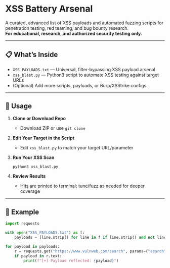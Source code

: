 # XSS Battery Arsenal

A curated, advanced list of XSS payloads and automated fuzzing scripts for penetration testing, red teaming, and bug bounty research.  
**For educational, research, and authorized security testing only.**

---

## 📋 What’s Inside

- `XSS_PAYLOADS.txt` — Universal, filter-bypassing XSS payload arsenal  
- `xss_blast.py` — Python3 script to automate XSS testing against target URLs  
- (Optional) Add more scripts, payloads, or Burp/XSStrike configs

---

## 🚀 Usage

1. **Clone or Download Repo**
    - Download ZIP or use `git clone`

2. **Edit Your Target in the Script**
    - Edit `xss_blast.py` to match your target URL/parameter

3. **Run Your XSS Scan**
    ```bash
    python3 xss_blast.py
    ```

4. **Review Results**
    - Hits are printed to terminal; tune/fuzz as needed for deeper coverage

---

## 🧨 Example

```python
import requests

with open("XSS_PAYLOADS.txt") as f:
    payloads = [line.strip() for line in f if line.strip() and not line.startswith("#")]

for payload in payloads:
    r = requests.get("https://www.vulnweb.com/search", params={"search": payload}, verify=False)
    if payload in r.text:
        print(f"[+] Payload reflected: {payload}")

